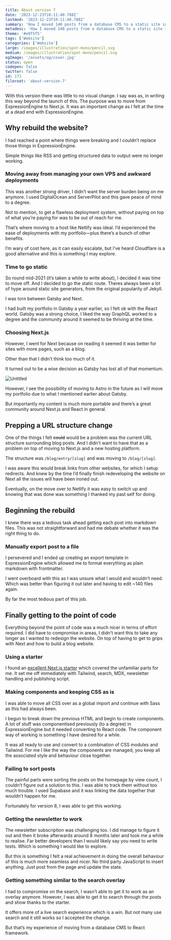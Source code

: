 ```yaml
---
title: About version 7
date: '2023-12-23T10:11:40.788Z'
lastmod: '2023-12-23T10:11:40.788Z'
summary: 'How I moved 140 posts from a database CMS to a static site in Next.js. No redesign just website rebuild.'
metadesc: 'How I moved 140 posts from a database CMS to a static site in Next.js. No redesign just website rebuild.'
theme: '#e9f5f5'
tags: ['Website']
categories: ['Website']
large: /images/illustration/spot-mono/pencil.svg
medium: /images/illustration/spot-mono/pencil.svg
ogImage: '/assets/og/cover.jpg'
status: open
codepen: false
twitter: false
id: 173
fileroot: 'about-version-7'
---
```


With this version there was little to no visual change. I say was as, in writing this way beyond the launch of this. The purpose was to move from ExpressionEngine to Next.js. It was an important change as I felt at the time at a dead end with ExpressionEngine.

## Why rebuild the website?
I had reached a point where things were breaking and I couldn’t replace those things in ExpressionEngine. 

Simple things like RSS and getting structured data to output were no longer working.

### Moving away from managing your own VPS and awkward deployments
This was another strong driver, I didn’t want the server burden being on me anymore. I used DigitalOcean and ServerPilot and this gave peace of mind to a degree.

Not to mention, to get a flawless deployment system, without paying on top of what you’re paying for was to be out of reach for me.

That’s where moving to a host like Netlify was ideal. I’d experienced the ease of deployments with my portfolio—plus there’s a bunch of other benefits.

I’m wary of cost here, as it can easily escalate, but I’ve heard Cloudflare is a good alternative and this is something I may explore.

### Time to go static
So round mid-2021 (it’s taken a while to write about), I decided it was time to move off. And I decided to go the static route. Theres always been a lot of hype around static site generators, from the original popularity of Jekyll.

I was torn between Gatsby and Next.

I had built my portfolio in Gatsby a year earlier, so I felt ok with the React world. Gatsby was a strong choice, I liked the way GraphQL worked to a degree and the community around it seemed to be thriving at the time.

### Choosing Next.js
However, I went for Next because on reading it seemed it was better for sites with more pages, such as a blog.

Other than that I didn’t think too much of it.

It turned out to be a wise decision as Gatsby has lost all of that momentum.

![Untitled](https://prod-files-secure.s3.us-west-2.amazonaws.com/13d4d02a-9cc1-4853-af00-1366f489f4b7/c2ef1e61-5ea6-4bc7-99ab-875d7dc088e5/Untitled.png)

However, I see the possibility of moving to Astro in the future as I will move my portfolio due to what I mentioned earlier about Gatsby.

But importantly my content is much more portable and there’s a great community around Next.js and React in general. 

## Prepping a URL structure change
One of the things I felt ~~could~~ would be a problem was the current URL structure surrounding blog posts. And I didn’t want to have that as a problem on top of moving to Next.js and a new hosting platform.

The structure was `/blog/entry/[slug]` and was moving to `/blog/[slug]`.

I was aware this would break links from other websites, for which I setup redirects. And knew by the time I’d finally finish redeveloping the website on Next all the issues will have been ironed out.

Eventually, on the move over to Netlify it was easy to switch up and knowing that was done was something I thanked my past self for doing.

## Beginning the rebuild
I knew there was a tedious task ahead getting each post into markdown files. This was not straightforward and had me debate whether it was the right thing to do.

### Manually export post to a file
I persevered and I ended up creating an export template in ExpressionEngine which allowed me to format everything as plain markdown with frontmatter.

I went overboard with this as I was unsure what I would and wouldn’t need. Which was better than figuring it out later and having to edit ~140 files again.

By far the most tedious part of this job.

## Finally getting to the point of code
Everything beyond the point of code was a much nicer in terms of effort required. I did have to compromise in areas, I didn’t want this to take any longer as I wanted to redesign the website. On top of having to get to grips with Next and how to build a blog website.

### Using a starter
I found an [excellent Next.js starter](https://github.com/timlrx/tailwind-nextjs-starter-blog) which covered the unfamiliar parts for me. It set me off immediately with Tailwind, search, MDX, newsletter handling and publishing script.

### Making components and keeping CSS as is
I was able to move all CSS over as a global import and continue with Sass as this had always been.

I begun to break down the previous HTML and begin to create components. A lot of stuff was componentised previously (to a degree) in ExpressionEngine but it needed converting to React code. The component way of working is something I have desired for a while.

It was all ready to use and convert to a combination of CSS modules and Tailwind. For me I like the way the components are managed, you keep all the associated style and behaviour close together.

### Failing to sort posts
The painful parts were sorting the posts on the homepage by view count, I couldn’t figure out a solution to this. I was able to track them without too much trouble. I used Supabase and it was linking the data together that wouldn’t happen for me.

Fortunately for version 8, I was able to get this working.

### Getting the newsletter to work
The newsletter subscription was challenging too. I did manage to figure it out and then it broke afterwards around 8 months later and took me a while to realise. Far better developers than I would likely say you need to write tests. Which is something I would like to explore.

But this is something I felt a real achievement in doing the overall behaviour of this is much more seamless and nicer. No third party JavaScript to insert anything. Just post from the page and update the state.

### Getting something similar to the search overlay
I had to compromise on the search, I wasn’t able to get it to work as an overlay anymore. However, I was able to get it to search through the posts and show thanks to the starter.

It offers more of a live search experience which is a win. But not many use search and it still works so I accepted the change.

But that’s my experience of moving from a database CMS to React framework. 
